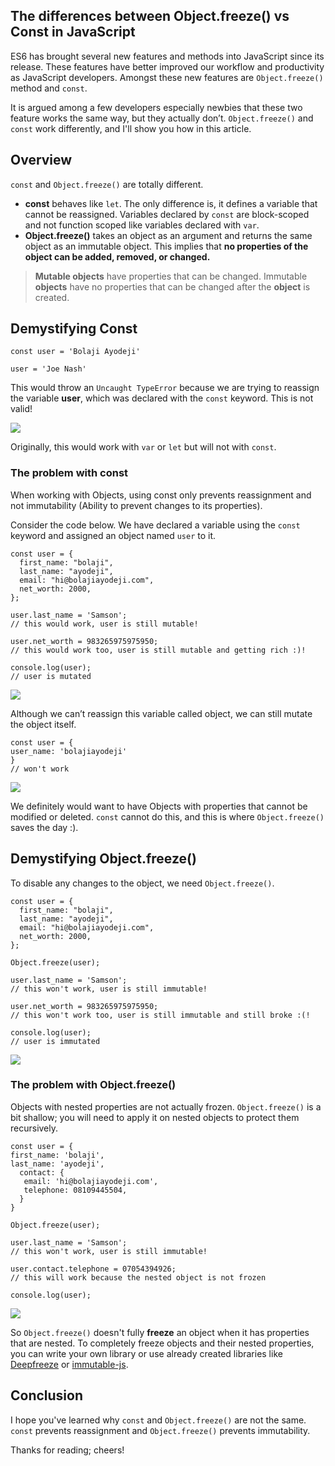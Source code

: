 ## The differences between Object.freeze() vs Const in JavaScript

ES6 has brought several new features and methods into JavaScript since its release. These features have better improved our workflow and productivity as JavaScript developers. Amongst these new features are `Object.freeze()` method and `const`.

It is argued among a few developers especially newbies that these two feature works the same way, but they actually don’t. `Object.freeze()` and `const` work differently, and I'll show you how in this article.

## Overview

`const` and `Object.freeze()` are totally different.

-   **const** behaves like `let`. The only difference is, it defines a variable that cannot be reassigned. Variables declared by `const` are block-scoped and not function scoped like variables declared with `var`.
-   **Object.freeze()** takes an object as an argument and returns the same object as an immutable object. This implies that **no properties of the object can be added, removed, or changed.**

> **Mutable objects** have properties that can be changed. Immutable **objects** have no properties that can be changed after the **object** is created.

## Demystifying Const


```
const user = 'Bolaji Ayodeji'
```

```
user = 'Joe Nash'
```

This would throw an `Uncaught TypeError` because we are trying to reassign the variable **user**, which was declared with the `const` keyword. This is not valid!

![](https://cdn-images-1.medium.com/max/1600/1*fkm8tv7a1jdhQSWa1Hl5tg.png)

Originally, this would work with `var` or `let` but will not with `const`.

### The problem with const

When working with Objects, using const only prevents reassignment and not immutability (Ability to prevent changes to its properties).

Consider the code below. We have declared a variable using the `const` keyword and assigned an object named `user` to it.

```
const user = {
  first_name: "bolaji",
  last_name: "ayodeji",
  email: "hi@bolajiayodeji.com",
  net_worth: 2000,
};
```

```
user.last_name = 'Samson';
// this would work, user is still mutable!
```

```
user.net_worth = 983265975975950;
// this would work too, user is still mutable and getting rich :)!
```

```
console.log(user);  
// user is mutated
```

![](https://cdn-images-1.medium.com/max/1600/1*fXjTs7lGxDXd3bFv2rF1Vg.png)

Although we can’t reassign this variable called object, we can still mutate the object itself.

```
const user = {  
user_name: 'bolajiayodeji'
}
// won't work
```

![](https://cdn-images-1.medium.com/max/1600/1*hxSHWKuB8nopFHif_ETW9g.png)

We definitely would want to have Objects with properties that cannot be modified or deleted. `const` cannot do this, and this is where `Object.freeze()` saves the day :).

## Demystifying Object.freeze()

To disable any changes to the object, we need `Object.freeze()`.

```
const user = {
  first_name: "bolaji",
  last_name: "ayodeji",
  email: "hi@bolajiayodeji.com",
  net_worth: 2000,
};
```

```
Object.freeze(user);
```

```
user.last_name = 'Samson';
// this won't work, user is still immutable!
```

```
user.net_worth = 983265975975950;
// this won't work too, user is still immutable and still broke :(!
```

```
console.log(user);  
// user is immutated
```

![](https://cdn-images-1.medium.com/max/1600/1*uiv64RdHsencUe9ZKptrbw.png)

### The problem with Object.freeze()

Objects with nested properties are not actually frozen. `Object.freeze()` is a bit shallow; you will need to apply it on nested objects to protect them recursively.

```
const user = {  
first_name: 'bolaji',  
last_name: 'ayodeji',  
  contact: {    
   email: 'hi@bolajiayodeji.com',   
   telephone: 08109445504,  
  }
}
```

```
Object.freeze(user);
```

```
user.last_name = 'Samson';
// this won't work, user is still immutable!
```

```
user.contact.telephone = 07054394926;
// this will work because the nested object is not frozen
```

```
console.log(user);
```

![](https://cdn-images-1.medium.com/max/1600/1*xL0vmY5YC7n3hq5SfIT-Vg.png)

So `Object.freeze()` doesn't fully **freeze** an object when it has properties that are nested. To completely freeze objects and their nested properties, you can write your own library or use already created libraries like [Deepfreeze](https://github.com/substack/deep-freeze) or [immutable-js](https://github.com/immutable-js/immutable-js).

## Conclusion

I hope you've learned why `const` and `Object.freeze()` are not the same. `const` prevents reassignment and `Object.freeze()` prevents immutability.

Thanks for reading; cheers!